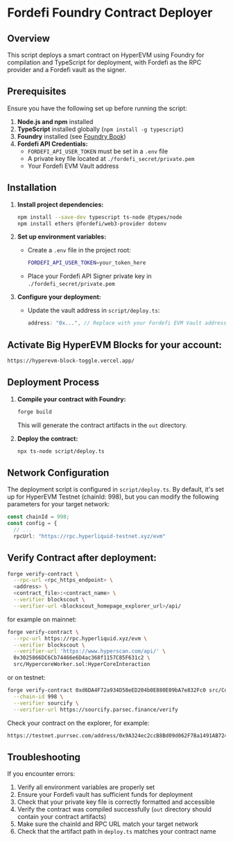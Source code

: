 # Fordefi Foundry Contract Deployer

## Overview
This script deploys a smart contract on HyperEVM using Foundry for compilation and TypeScript for deployment, with Fordefi as the RPC provider and a Fordefi vault as the signer.

## Prerequisites
Ensure you have the following set up before running the script:

1. **Node.js and npm** installed
2. **TypeScript** installed globally (`npm install -g typescript`)
3. **Foundry** installed (see [Foundry Book](https://book.getfoundry.sh/getting-started/installation))
4. **Fordefi API Credentials:**
   - `FORDEFI_API_USER_TOKEN` must be set in a `.env` file
   - A private key file located at `./fordefi_secret/private.pem`
   - Your Fordefi EVM Vault address

## Installation

1. **Install project dependencies:**
   ```sh
   npm install --save-dev typescript ts-node @types/node
   npm install ethers @fordefi/web3-provider dotenv
   ```

2. **Set up environment variables:**
   - Create a `.env` file in the project root:
     ```sh
     FORDEFI_API_USER_TOKEN=your_token_here
     ```
   - Place your Fordefi API Signer private key in `./fordefi_secret/private.pem`

3. **Configure your deployment:**
   - Update the vault address in `script/deploy.ts`:
     ```typescript
     address: "0x...", // Replace with your Fordefi EVM Vault address
     ```

## Activate Big HyperEVM Blocks for your account:

```bash
https://hyperevm-block-toggle.vercel.app/
```

## Deployment Process

1. **Compile your contract with Foundry:**
   ```sh
   forge build
   ```
   This will generate the contract artifacts in the `out` directory.

2. **Deploy the contract:**
   ```sh
   npx ts-node script/deploy.ts
   ```

## Network Configuration

The deployment script is configured in `script/deploy.ts`. By default, it's set up for HyperEVM Testnet (chainId: 998), but you can modify the following parameters for your target network:

```typescript
const chainId = 998;
const config = {
  // ...
  rpcUrl: "https://rpc.hyperliquid-testnet.xyz/evm"
```
## Verify Contract after deployment:

```bash
forge verify-contract \
  --rpc-url <rpc_https_endpoint> \
  <address> \
  <contract_file>:<contract_name> \
  --verifier blockscout \
  --verifier-url <blockscout_homepage_explorer_url>/api/
```
for example on mainnet:
```bash
forge verify-contract \
  --rpc-url https://rpc.hyperliquid.xyz/evm \
  --verifier blockscout \
  --verifier-url 'https://www.hyperscan.com/api/' \
  0x3025866DC6Cb74466e6D4ac368f1157C85F631c2 \
  src/HypercoreWorker.sol:HyperCoreInteraction
```
or on testnet:
```bash
forge verify-contract 0xd6DA4F72a934D58eED204b0E880E09bA7e832Fc0 src/CoreWriterCaller.sol:CoreWriterCaller \
  --chain-id 998 \
  --verifier sourcify \
  --verifier-url https://sourcify.parsec.finance/verify
```

Check your contract on the explorer, for example:

```bash
https://testnet.purrsec.com/address/0x9A324ec2ccB8Bd09d062F7Ba1491AB7246dB9565/contract
```

## Troubleshooting

If you encounter errors:
1. Verify all environment variables are properly set
2. Ensure your Fordefi vault has sufficient funds for deployment
3. Check that your private key file is correctly formatted and accessible
4. Verify the contract was compiled successfully (`out` directory should contain your contract artifacts)
5. Make sure the chainId and RPC URL match your target network
6. Check that the artifact path in `deploy.ts` matches your contract name